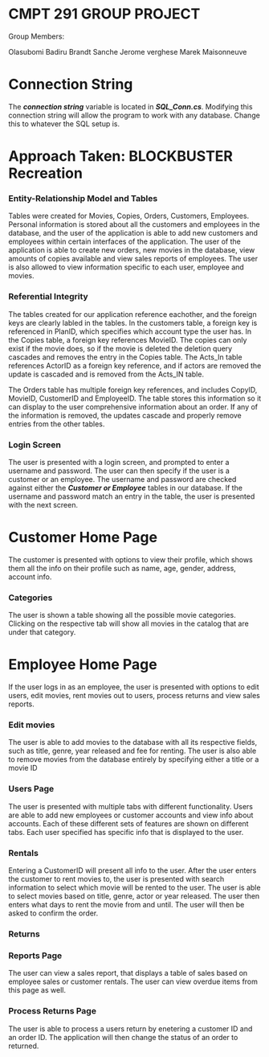 # CMPT 291 GROUP PROJECT
Group Members:

Olasubomi Badiru
Brandt Sanche 
Jerome verghese
Marek Maisonneuve

# Connection String
The ***connection string*** variable is located in ***SQL_Conn.cs***. Modifying this connection string will allow the program to work with any database. Change this to whatever the SQL setup is.

# Approach Taken: BLOCKBUSTER Recreation
### Entity-Relationship Model and Tables
Tables were created for Movies, Copies, Orders, Customers, Employees.
Personal information is stored about all the customers and employees in the database, and the user of the application is able to add new customers and employees within certain interfaces of the application.
The user of the application is able to create new orders, new movies in the database, view amounts of copies available and view sales reports of employees. The user is also allowed to view information specific to each user, employee and movies.

### Referential Integrity
The tables created for our application reference eachother, and the foreign keys are clearly labled in the tables. In the customers table, a foreign key is referenced in PlanID, which specifies which account type the user has. In the Copies table, a foreign key references MovieID. The copies can only exist if the movie does, so if the movie is deleted the deletion query cascades and removes the entry in the Copies table. The Acts_In table references ActorID as a foreign key reference, and if actors are removed the update is cascaded and is removed from the Acts_IN table.

The Orders table has multiple foreign key references, and includes CopyID, MovieID, CustomerID and EmployeeID. The table stores this information so it can display to the user comprehensive information about an order. If any of the information is removed, the updates cascade and properly remove entries from the other tables.



### Login Screen
The user is presented with a login screen, and prompted to enter a username and password. The user can then specify if the user is a customer or an employee. The username and password are checked against either the ***Customer or Employee*** tables in our database. If the username and password match an entry in the table, the user is presented with the next screen.

# Customer Home Page
The customer is presented with options to view their profile, which shows them all the info on their profile such as name, age, gender, address, account info.

### Categories
The user is shown a table showing all the possible movie categories. Clicking on the respective tab will show all movies in the catalog that are under that category.

# Employee Home Page
If the user logs in as an employee, the user is presented with options to edit users, edit movies, rent movies out to users, process returns and view sales reports.

### Edit movies
The user is able to add movies to the database with all its respective fields, such as title, genre, year released and fee for renting. The user is also able to remove movies from the database entirely by specifying either a title or a movie ID

### Users Page
The user is presented with multiple tabs with different functionality. Users are able to add new employees or customer accounts and view info about accounts. Each of these different sets of features are shown on different tabs. Each user specified has specific info that is displayed to the user.

### Rentals
Entering a CustomerID will present all info to the user. After the user enters the customer to rent movies to, the user is presented with search information to select which movie will be rented to the user. The user is able to select movies based on title, genre, actor or year released. The user then enters what days to rent the movie from and until. The user will then be asked to confirm the order.

### Returns


### Reports Page
The user can view a sales report, that displays a table of sales based on employee sales or customer rentals. The user can view overdue items from this page as well.

### Process Returns Page
The user is able to process a users return by enetering a customer ID and an order ID. The application will then change the status of an order to returned.
